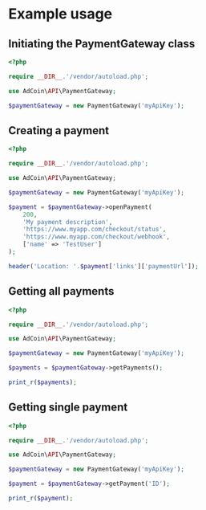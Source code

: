 # Example usage

## Initiating the PaymentGateway class

```php
<?php

require __DIR__.'/vendor/autoload.php';

use AdCoin\API\PaymentGateway;

$paymentGateway = new PaymentGateway('myApiKey');
```

## Creating a payment

```php
<?php

require __DIR__.'/vendor/autoload.php';

use AdCoin\API\PaymentGateway;

$paymentGateway = new PaymentGateway('myApiKey');

$payment = $paymentGateway->openPayment(
    200,
    'My payment description',
    'https://www.myapp.com/checkout/status',
    'https://www.myapp.com/checkout/webhook',
    ['name' => 'TestUser']
);

header('Location: '.$payment['links']['paymentUrl']);
```

## Getting all payments

```php
<?php

require __DIR__.'/vendor/autoload.php';

use AdCoin\API\PaymentGateway;

$paymentGateway = new PaymentGateway('myApiKey');

$payments = $paymentGateway->getPayments();

print_r($payments);
```

## Getting single payment

```php
<?php

require __DIR__.'/vendor/autoload.php';

use AdCoin\API\PaymentGateway;

$paymentGateway = new PaymentGateway('myApiKey');

$payment = $paymentGateway->getPayment('ID');

print_r($payment);
```
